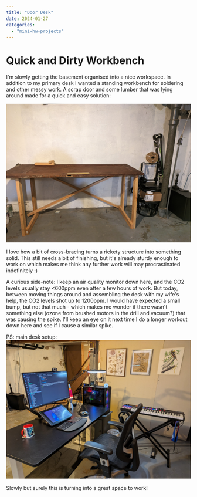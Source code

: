 ```yaml
---
title: "Door Desk"
date: 2024-01-27
categories: 
  - "mini-hw-projects"
---
```


# Quick and Dirty Workbench

I'm slowly getting the basement organised into a nice workspace. In addition to my primary desk I wanted a standing workbench for soldering and other messy work. A scrap door and some lumber that was lying around made for a quick and easy solution:

![](images/door_desk.jpg)

I love how a bit of cross-bracing turns a rickety structure into something solid. This still needs a bit of finishing, but it's already sturdy enough to work on which makes me think any further work will may procrastinated indefinitely :)

A curious side-note: I keep an air quality monitor down here, and the CO2 levels usually stay <600ppm even after a few hours of work. But today, between moving things around and assembling the desk with my wife's help, the CO2 levels shot up to 1200ppm. I would have expected a small bump, but not that much - which makes me wonder if there wasn't something else (ozone from brushed motors in the drill and vacuum?) that was causing the spike. I'll keep an eye on it next time I do a longer workout down here and see if I cause a similar spike.

PS: main desk setup:
![](images/pc_desk.jpg)

Slowly but surely this is turning into a great space to work!